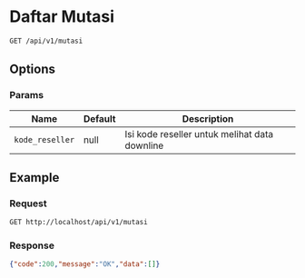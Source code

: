 # Daftar Mutasi

<!-- @category Endpoint -->

```bash
GET /api/v1/mutasi
```

## Options

### Params

Name | Default | Description
--- | --- | ---
`kode_reseller` | null | Isi kode reseller untuk melihat data downline

## Example

### Request

```bash
GET http://localhost/api/v1/mutasi
```

### Response

```json
{"code":200,"message":"OK","data":[]}
```